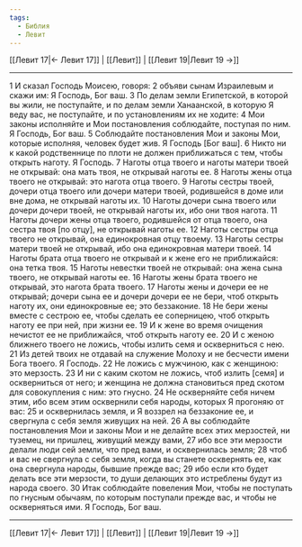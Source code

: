```yaml
---
tags:
  - Библия
  - Левит
---
```

[[Левит 17|← Левит 17]] | [[Левит]] | [[Левит 19|Левит 19 →]]

---
1 И сказал Господь Моисею, говоря:
2 объяви сынам Израилевым и скажи им: Я Господь, Бог ваш.
3 По делам земли Египетской, в которой вы жили, не поступайте, и по делам земли Ханаанской, в которую Я веду вас, не поступайте, и по установлениям их не ходите:
4 Мои законы исполняйте и Мои постановления соблюдайте, поступая по ним. Я Господь, Бог ваш.
5 Соблюдайте постановления Мои и законы Мои, которые исполняя, человек будет жив. Я Господь [Бог ваш].
6 Никто ни к какой родственнице по плоти не должен приближаться с тем, чтобы открыть наготу. Я Господь.
7 Наготы отца твоего и наготы матери твоей не открывай: она мать твоя, не открывай наготы ее.
8 Наготы жены отца твоего не открывай: это нагота отца твоего.
9 Наготы сестры твоей, дочери отца твоего или дочери матери твоей, родившейся в доме или вне дома, не открывай наготы их.
10 Наготы дочери сына твоего или дочери дочери твоей, не открывай наготы их, ибо они твоя нагота.
11 Наготы дочери жены отца твоего, родившейся от отца твоего, она сестра твоя [по отцу], не открывай наготы ее.
12 Наготы сестры отца твоего не открывай, она единокровная отцу твоему.
13 Наготы сестры матери твоей не открывай, ибо она единокровная матери твоей.
14 Наготы брата отца твоего не открывай и к жене его не приближайся: она тетка твоя.
15 Наготы невестки твоей не открывай: она жена сына твоего, не открывай наготы ее.
16 Наготы жены брата твоего не открывай, это нагота брата твоего.
17 Наготы жены и дочери ее не открывай; дочери сына ее и дочери дочери ее не бери, чтоб открыть наготу их, они единокровные ее; это беззаконие.
18 Не бери жены вместе с сестрою ее, чтобы сделать ее соперницею, чтоб открыть наготу ее при ней, при жизни ее.
19 И к жене во время очищения нечистот ее не приближайся, чтоб открыть наготу ее.
20 И с женою ближнего твоего не ложись, чтобы излить семя и оскверниться с нею.
21 Из детей твоих не отдавай на служение Молоху и не бесчести имени Бога твоего. Я Господь.
22 Не ложись с мужчиною, как с женщиною: это мерзость.
23 И ни с каким скотом не ложись, чтоб излить [семя] и оскверниться от него; и женщина не должна становиться пред скотом для совокупления с ним: это гнусно.
24 Не оскверняйте себя ничем этим, ибо всем этим осквернили себя народы, которых Я прогоняю от вас:
25 и осквернилась земля, и Я воззрел на беззаконие ее, и свергнула с себя земля живущих на ней.
26 А вы соблюдайте постановления Мои и законы Мои и не делайте всех этих мерзостей, ни туземец, ни пришлец, живущий между вами,
27 ибо все эти мерзости делали люди сей земли, что пред вами, и осквернилась земля;
28 чтоб и вас не свергнула с себя земля, когда вы станете осквернять ее, как она свергнула народы, бывшие прежде вас;
29 ибо если кто будет делать все эти мерзости, то души делающих это истреблены будут из народа своего.
30 Итак соблюдайте повеления Мои, чтобы не поступать по гнусным обычаям, по которым поступали прежде вас, и чтобы не оскверняться ими. Я Господь, Бог ваш.

---
[[Левит 17|← Левит 17]] | [[Левит]] | [[Левит 19|Левит 19 →]]